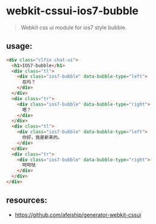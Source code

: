 # webkit-cssui-ios7-bubble
> Webkit css ui module for ios7 style bubble.

## usage:
```html
<div class="clfix chat-ui">
  <h1>IOS7-bubble</h1>
  <div class="tl">
    <div class="ios7-bubble" data-bubble-type="left">
      在吗？
    </div>
  </div>
  <div class="tr">
    <div class="ios7-bubble" data-bubble-type="right">
      嗯？
    </div>
  </div>
  <div class="tl">
    <div class="ios7-bubble" data-bubble-type="left">
      你好，我是新来的。
    </div>
  </div>
  <div class="tr">
    <div class="ios7-bubble" data-bubble-type="right">
      呵呵哒
    </div>
  </div>
</div>
```

## resources:
+ https://github.com/afeiship/generator-webkit-cssui
